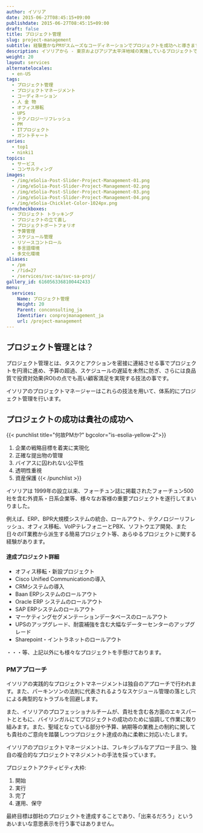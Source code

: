 ```yaml
---
author: イソリア
date: 2015-06-27T08:45:15+09:00
publishdate: 2015-06-27T08:45:15+09:00
draft: false
title: プロジェクト管理
slug: project-management
subtitle: 経験豊かなPMがスムーズなコーディネーションでプロジェクトを成功へと導きます
description: イソリアから - 東京およびアジア太平洋地域の実施しているプロジェクトで成功を収めています。私たちの プロジェクト管理 アプローチは実践的で独自性があります。
weight: 20
layout: services
alternatelocales:
  - en-US
tags:
  - プロジェクト管理
  - プロジェクトマネージメント
  - コーディネーション
  - 人 金 物
  - オフィス移転
  - UPS
  - テクノロジーリフレッシュ
  - PM
  - ITプロジェクト
  - ガントチャート
series:
  - top1
  - ninki1
topics:
  - サービス
  - コンサルティング
images:
  - /img/eSolia-Post-Slider-Project-Management-01.png
  - /img/eSolia-Post-Slider-Project-Management-02.png
  - /img/eSolia-Post-Slider-Project-Management-03.png
  - /img/eSolia-Post-Slider-Project-Management-04.png
  - /img/eSolia-Chicklet-Color-1024px.png
formcheckboxes:
  - プロジェクト トラッキング
  - プロジェクトの立て直し
  - プロジェクトポートフォリオ
  - 予算管理
  - スケジュール管理
  - リソースコントロール
  - 多言語環境
  - 多文化環境
aliases:
  - /pm
  - /?id=27
  - /services/svc-sa/svc-sa-proj/
gallery_id: 6160563368100442433
menu:
  services:
    Name: プロジェクト管理
    Weight: 20
    Parent: conconsulting_ja
    Identifier: conprojmanagement_ja
    url: /project-management
---
```


## プロジェクト管理とは？

プロジェクト管理とは、タスクとアクションを密接に連結させる事でプロジェクトを円滑に進め、予算の超過、スケジュールの遅延を未然に防ぎ、さらには良品質で投資対効果(ROI)の点でも高い顧客満足を実現する技法の事です。

イソリアのプロジェクトマネージャーはこれらの技法を用いて、体系的にプロジェクト管理を行います。

## プロジェクトの成功は貴社の成功へ

{{< punchlist title="何故PMか?" bgcolor="is-esolia-yellow-2">}}
1. 企業の戦略目標を着実に実現化
1. 正確な提出物の管理
1. バイアスに囚われない公平性
1. 透明性重視
1. 資産保護
{{< /punchlist >}}

イソリアは 1999年の設立以来、フォーチュン誌に掲載されたフォーチュン500社を含む外資系・日系企業等、様々なお客様の重要プロジェクトを遂行してまいりました。

例えば、ERP、BPR大規模システムの統合、ロールアウト、テクノロジーリフレッシュ、オフィス移転、VoIPテレフォニーとPBX、ソフトウエア開発、また日々のIT業務から派生する簡易プロジェクト等、あらゆるプロジェクトに関する経験があります。

#### 達成プロジェクト詳細

* オフィス移転・新設プロジェクト
* Cisco Unified Communicationの導入
* CRMシステムの導入
* Baan ERPシステムのロールアウト
* Oracle ERP システムのロールアウト
* SAP ERPシステムのロールアウト
* マーケティングセグメンテーションデータベースのロールアウト
* UPSのアップグレード、耐震補強を含む大幅なデーターセンターのアップグレード
* Sharepoint・イントラネットのロールアウト

・・・等、上記以外にも様々なプロジェクトを手懸けております。

### PMアプローチ

イソリアの実践的なプロジェクトマネージメントは独自のアプローチで行われます。また、パーキンソンの法則に代表されるようなスケジュール管理の落とし穴による典型的なトラブルを回避します。

また、イソリアのプロフェッショナルチームが、貴社を含む各方面のエキスパートとともに、バイリンガルにてプロジェクトの成功のために協調して作業に取り組みます。また、聖域となっている部分や予算、納期等の業務上の制約に関しても貴社のご意向を踏襲しつつプロジェクト達成の為に柔軟に対応いたします。

イソリアのプロジェクトマネージメントは、フレキシブルなアプローチ且つ、独自の複合的なプロジェクトマネジメントの手法を採っています。

プロジェクトアクティビティ大枠:

1. 開始
1. 実行
1. 完了
1. 運用、保守


最終目標は御社のプロジェクトを達成することであり、「出来るだろう」というあいまいな意思表示を行う事ではありません。
